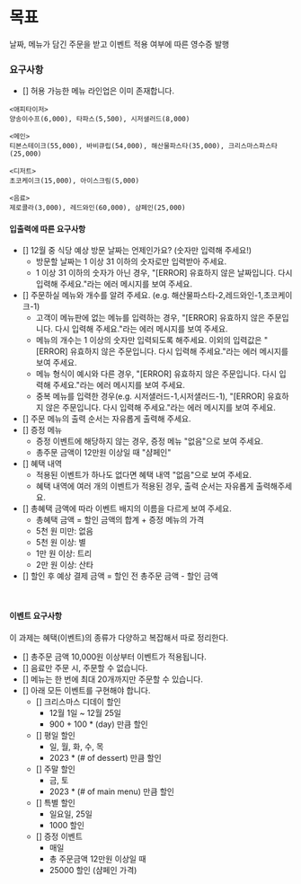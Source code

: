 # 목표

날짜, 메뉴가 담긴 주문을 받고 이벤트 적용 여부에 따른 영수증 발행

### 요구사항

- [] 허용 가능한 메뉴 라인업은 이미 존재합니다.
```
<애피타이저>
양송이수프(6,000), 타파스(5,500), 시저샐러드(8,000)

<메인>
티본스테이크(55,000), 바비큐립(54,000), 해산물파스타(35,000), 크리스마스파스타(25,000)

<디저트>
초코케이크(15,000), 아이스크림(5,000)

<음료>
제로콜라(3,000), 레드와인(60,000), 샴페인(25,000)
```
#### 입출력에 따른 요구사항

- [] 12월 중 식당 예상 방문 날짜는 언제인가요? (숫자만 입력해 주세요!)
    - 방문할 날짜는 1 이상 31 이하의 숫자로만 입력받아 주세요.
    - 1 이상 31 이하의 숫자가 아닌 경우, "[ERROR] 유효하지 않은 날짜입니다. 다시 입력해 주세요."라는 에러 메시지를 보여 주세요.
- [] 주문하실 메뉴와 개수를 알려 주세요. (e.g. 해산물파스타-2,레드와인-1,초코케이크-1)
    - 고객이 메뉴판에 없는 메뉴를 입력하는 경우, "[ERROR] 유효하지 않은 주문입니다. 다시 입력해 주세요."라는 에러 메시지를 보여 주세요.
    - 메뉴의 개수는 1 이상의 숫자만 입력되도록 해주세요. 이외의 입력값은 "[ERROR] 유효하지 않은 주문입니다. 다시 입력해 주세요."라는 에러 메시지를 보여 주세요.
    - 메뉴 형식이 예시와 다른 경우, "[ERROR] 유효하지 않은 주문입니다. 다시 입력해 주세요."라는 에러 메시지를 보여 주세요.
    - 중복 메뉴를 입력한 경우(e.g. 시저샐러드-1,시저샐러드-1), "[ERROR] 유효하지 않은 주문입니다. 다시 입력해 주세요."라는 에러 메시지를 보여 주세요.
- [] 주문 메뉴의 출력 순서는 자유롭게 출력해 주세요.
- [] 증정 메뉴
    - 증정 이벤트에 해당하지 않는 경우, 증정 메뉴 "없음"으로 보여 주세요.
    - 총주문 금액이 12만원 이상일 때 "샴페인"
- [] 혜택 내역
    - 적용된 이벤트가 하나도 없다면 혜택 내역 "없음"으로 보여 주세요.
    - 혜택 내역에 여러 개의 이벤트가 적용된 경우, 출력 순서는 자유롭게 출력해주세요.
- [] 총혜택 금액에 따라 이벤트 배지의 이름을 다르게 보여 주세요.
    - 총혜택 금액 = 할인 금액의 합계 + 증정 메뉴의 가격
    - 5천 원 미만: 없음
    - 5천 원 이상: 별
    - 1만 원 이상: 트리
    - 2만 원 이상: 산타
- [] 할인 후 예상 결제 금액 = 할인 전 총주문 금액 - 할인 금액

<br>

#### 이벤트 요구사항

이 과제는 혜택(이벤트)의 종류가 다양하고 복잡해서 따로 정리한다.

- [] 총주문 금액 10,000원 이상부터 이벤트가 적용됩니다.
- [] 음료만 주문 시, 주문할 수 없습니다.
- [] 메뉴는 한 번에 최대 20개까지만 주문할 수 있습니다.
- [] 아래 모든 이벤트를 구현해야 합니다.
  - [] 크리스마스 디데이 할인
    - 12월 1일 ~ 12월 25일
    - 900 + 100 * (day) 만큼 할인
  - [] 평일 할인
    - 일, 월, 화, 수, 목
    - 2023 * (# of dessert) 만큼 할인
  - [] 주말 할인
    - 금, 토
    - 2023 * (# of main menu) 만큼 할인
  - [] 특별 할인
    - 일요일, 25일
    - 1000 할인
  - [] 증정 이벤트
    - 매일
    - 총 주문금액 12만원 이상일 때
    - 25000 할인 (샴페인 가격)
